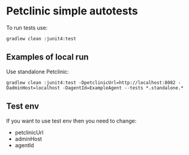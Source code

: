 # Petclinic simple autotests

To run tests use:

```concole
gradlew clean :junit4:test
```

## Examples of local run 

Use standalone Petclinic:
```
gradlew clean :junit4:test -DpetclinicUrl=http://localhost:8082 -DadminHost=localhost -DagentId=ExampleAgent --tests *.standalone.* 

```
## Test env
If you want to use test env then you need to change:

- petclinicUrl
- adminHost
- agentId

